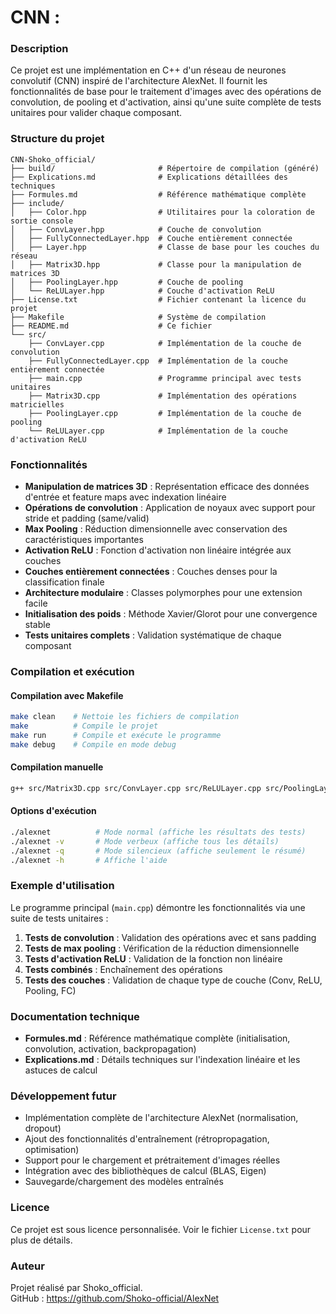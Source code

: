 # CNN :

### Description
Ce projet est une implémentation en C++ d'un réseau de neurones convolutif (CNN) inspiré de l'architecture AlexNet. Il fournit les fonctionnalités de base pour le traitement d'images avec des opérations de convolution, de pooling et d'activation, ainsi qu'une suite complète de tests unitaires pour valider chaque composant.

### Structure du projet

```
CNN-Shoko_official/
├── build/                       # Répertoire de compilation (généré)
├── Explications.md              # Explications détaillées des techniques
├── Formules.md                  # Référence mathématique complète
├── include/
│   ├── Color.hpp                # Utilitaires pour la coloration de sortie console
│   ├── ConvLayer.hpp            # Couche de convolution
│   ├── FullyConnectedLayer.hpp  # Couche entièrement connectée
│   ├── Layer.hpp                # Classe de base pour les couches du réseau
│   ├── Matrix3D.hpp             # Classe pour la manipulation de matrices 3D
│   ├── PoolingLayer.hpp         # Couche de pooling
│   └── ReLULayer.hpp            # Couche d'activation ReLU
├── License.txt                  # Fichier contenant la licence du projet
├── Makefile                     # Système de compilation
├── README.md                    # Ce fichier
└── src/
    ├── ConvLayer.cpp            # Implémentation de la couche de convolution
    ├── FullyConnectedLayer.cpp  # Implémentation de la couche entièrement connectée
    ├── main.cpp                 # Programme principal avec tests unitaires
    ├── Matrix3D.cpp             # Implémentation des opérations matricielles
    ├── PoolingLayer.cpp         # Implémentation de la couche de pooling
    └── ReLULayer.cpp            # Implémentation de la couche d'activation ReLU
```

### Fonctionnalités
- **Manipulation de matrices 3D** : Représentation efficace des données d'entrée et feature maps avec indexation linéaire
- **Opérations de convolution** : Application de noyaux avec support pour stride et padding (same/valid)
- **Max Pooling** : Réduction dimensionnelle avec conservation des caractéristiques importantes
- **Activation ReLU** : Fonction d'activation non linéaire intégrée aux couches
- **Couches entièrement connectées** : Couches denses pour la classification finale
- **Architecture modulaire** : Classes polymorphes pour une extension facile
- **Initialisation des poids** : Méthode Xavier/Glorot pour une convergence stable
- **Tests unitaires complets** : Validation systématique de chaque composant

### Compilation et exécution

#### Compilation avec Makefile
```bash
make clean    # Nettoie les fichiers de compilation
make          # Compile le projet
make run      # Compile et exécute le programme
make debug    # Compile en mode debug
```

#### Compilation manuelle
```bash
g++ src/Matrix3D.cpp src/ConvLayer.cpp src/ReLULayer.cpp src/PoolingLayer.cpp src/FullyConnectedLayer.cpp src/main.cpp -o alexnet -I./include
```

#### Options d'exécution
```bash
./alexnet          # Mode normal (affiche les résultats des tests)
./alexnet -v       # Mode verbeux (affiche tous les détails)
./alexnet -q       # Mode silencieux (affiche seulement le résumé)
./alexnet -h       # Affiche l'aide
```

### Exemple d'utilisation
Le programme principal (`main.cpp`) démontre les fonctionnalités via une suite de tests unitaires :
1. **Tests de convolution** : Validation des opérations avec et sans padding
2. **Tests de max pooling** : Vérification de la réduction dimensionnelle
3. **Tests d'activation ReLU** : Validation de la fonction non linéaire
4. **Tests combinés** : Enchaînement des opérations
5. **Tests des couches** : Validation de chaque type de couche (Conv, ReLU, Pooling, FC)

### Documentation technique
- **Formules.md** : Référence mathématique complète (initialisation, convolution, activation, backpropagation)
- **Explications.md** : Détails techniques sur l'indexation linéaire et les astuces de calcul

### Développement futur
- Implémentation complète de l'architecture AlexNet (normalisation, dropout)
- Ajout des fonctionnalités d'entraînement (rétropropagation, optimisation)
- Support pour le chargement et prétraitement d'images réelles
- Intégration avec des bibliothèques de calcul (BLAS, Eigen)
- Sauvegarde/chargement des modèles entraînés

### Licence
Ce projet est sous licence personnalisée. Voir le fichier `License.txt` pour plus de détails.

### Auteur
Projet réalisé par Shoko_official.  
GitHub : https://github.com/Shoko-official/AlexNet